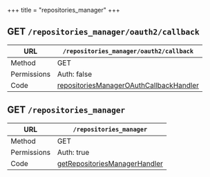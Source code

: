 +++
title = "repositories_manager"
+++


## GET `/repositories_manager/oauth2/callback`

URL         | **`/repositories_manager/oauth2/callback`**
----------- |----------
Method      | GET     
Permissions |  Auth: false
Code        | [repositoriesManagerOAuthCallbackHandler](https://github.com/ovh/cds/search?q=%22func+%28api+*API%29+repositoriesManagerOAuthCallbackHandler%22)
    









## GET `/repositories_manager`

URL         | **`/repositories_manager`**
----------- |----------
Method      | GET     
Permissions |  Auth: true
Code        | [getRepositoriesManagerHandler](https://github.com/ovh/cds/search?q=%22func+%28api+*API%29+getRepositoriesManagerHandler%22)
    









